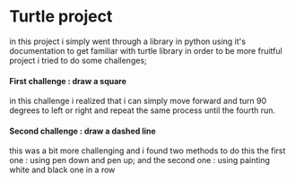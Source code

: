 # Turtle project
  in this project i simply went through a library in python using it's documentation to get familiar with turtle library
  in order to be more fruitful project i tried to do some challenges;
#### First challenge : draw a square
  in this challenge i realized that i can simply move forward and turn 90 degrees to left or right and repeat the same process
  until the fourth run.
#### Second challenge : draw a dashed line 
  this was a bit more challenging and i found two methods to do this the first one : using pen down and pen up; and the second
  one : using painting white and black one in a row
